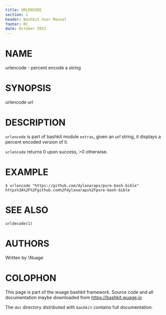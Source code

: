 ```yaml
---
title: URLENCODE
section: 1
header: Bashkit User Manual
footer: RC
date: October 2022
---
```


# NAME

urlencode - percent encode a string

# SYNOPSIS

urlencode *url*

# DESCRIPTION

`urlencode` is part of bashkit module `extras`, given an *url* string,
it displays a percent encoded version of it.

`urlencode` returns 0 upon success, >0 otherwise.

# EXAMPLE

    $ urlencode "https://github.com/dylanaraps/pure-bash-bible"
    https%3A%2F%2Fgithub.com%2Fdylanaraps%2Fpure-bash-bible

# SEE ALSO
`urldecode(1)`

# AUTHORS
Written by \\Nuage

# COLOPHON
This page is part of the wuage bashkit framework. Source code and all
documentation maybe downloaded from <https://bashkit.wuage.io>

The `doc` directory distributed with `bashkit` contains full documentation.
